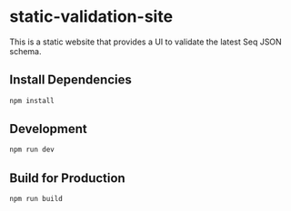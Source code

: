 # static-validation-site

This is a static website that provides a UI to validate the latest Seq JSON schema.

## Install Dependencies

```sh
npm install
```

## Development

```sh
npm run dev
```

## Build for Production

```sh
npm run build
```
